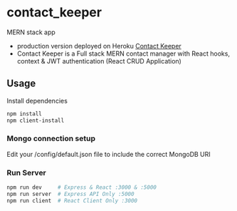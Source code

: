 # contact_keeper
MERN stack app

- production version deployed on Heroku [Contact Keeper](https://lit-chamber-42955.herokuapp.com)
- Contact Keeper is a Full stack MERN contact manager with React hooks, context & JWT authentication (React CRUD Application)

## Usage

Install dependencies

```bash
npm install
npm client-install
```

### Mongo connection setup

Edit your /config/default.json file to include the correct MongoDB URI

### Run Server

```bash
npm run dev     # Express & React :3000 & :5000
npm run server  # Express API Only :5000
npm run client  # React Client Only :3000
